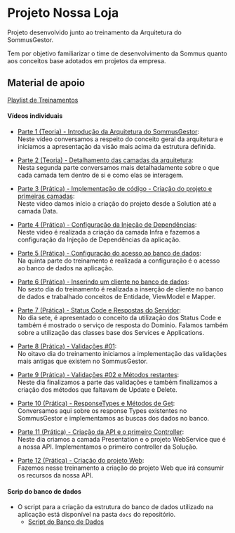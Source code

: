 # Projeto Nossa Loja

Projeto desenvolvido junto ao treinamento da Arquitetura do SommusGestor.

Tem por objetivo familiarizar o time de desenvolvimento da Sommus quanto aos conceitos base adotados em projetos da empresa.

## Material de apoio

[Playlist de Treinamentos](https://www.youtube.com/playlist?list=PLLzcLuyiZlAnEPCQvpDRlm_L58-uUEmUi)

#### Vídeos individuais
- [Parte 1 (Teoria) - Introdução da Arquitetura do SommusGestor](https://www.youtube.com/watch?v=yv8UcyQKw60): <br/>
  Neste vídeo conversamos a respeito do conceito geral da arquitetura e iniciamos a apresentação da visão mais acima da estrutura definida.
  
- [Parte 2 (Teoria) - Detalhamento das camadas da arquitetura](https://www.youtube.com/watch?v=FVQgTU3K1A8): <br/>
  Nesta segunda parte conversamos mais detalhadamente sobre o que cada camada tem dentro de si e como elas se interagem.
  
- [Parte 3 (Prática) - Implementação de código - Criação do projeto e primeiras camadas](https://www.youtube.com/watch?v=C9Oa8NHwetQ): <br/>
  Neste vídeo damos início a criação do projeto desde a Solution até a camada Data.

- [Parte 4 (Prática) - Configuração da Injeção de Dependências](https://www.youtube.com/watch?v=HPwEENy5JCI): <br/>
  Neste vídeo é realizada a criação da camada Infra e fazemos a configuração da Injeção de Dependências da aplicação.

- [Parte 5 (Prática) - Configuração do acesso ao banco de dados](https://www.youtube.com/watch?v=BOUqhMFL8DM): <br/>
  Na quinta parte do treinamento é realizada a configuração é o acesso ao banco de dados na aplicação.

- [Parte 6 (Prática) - Inserindo um cliente no banco de dados](https://www.youtube.com/watch?v=Qh5uXcqTxsQ): <br/>
  No sexto dia do treinamento é realizada a inserção de cliente no banco de dados e trabalhado conceitos de Entidade, ViewModel e Mapper.

- [Parte 7 (Prática) - Status Code e Respostas do Servidor](https://www.youtube.com/watch?v=wsFKj2Rg02E): <br/>
  No dia sete, é apresentado o conceito da utilização dos Status Code e também é mostrado o serviço de resposta do Domínio. Falamos também sobre a utilização das classes base dos Services e Applications.

- [Parte 8 (Prática) - Validações #01](https://www.youtube.com/watch?v=EfGCLI_h0pU): <br/>
  No oitavo dia do treinamento iniciamos a implementação das validações mais antigas que existem no SommusGestor.

- [Parte 9 (Prática) - Validações #02 e Métodos restantes](https://www.youtube.com/watch?v=_czorfpc66o): <br/>
  Neste dia finalizamos a parte das validações e também finalizamos a criação dos métodos que faltavam de Update e Delete.

- [Parte 10 (Prática) - ResponseTypes e Métodos de Get](https://www.youtube.com/watch?v=nn3fLScX4-U): <br/>
  Conversamos aqui sobre os response Types existentes no SommusGestor e implementamos as buscas dos dados no banco.

- [Parte 11 (Prática) - Criação da API e o primeiro Controller](https://www.youtube.com/watch?v=ZI7ppDt4bE8): <br/>
  Neste dia criamos a camada Presentation e o projeto WebService que é a nossa API. Implementamos o primeiro controller da Solução.

- [Parte 12 (Prática) - Criação do projeto Web](https://www.youtube.com/watch?v=2yvRc5qjF7I): <br/>
  Fazemos nesse treinamento a criação do projeto Web que irá consumir os recursos da nossa API.

#### Scrip do banco de dados
- O script para a criação da estrutura do banco de dados utilizado na aplicação está disponível na pasta `docs` do repositório.
  - [Script do Banco de Dados](https://github.com/leonardopaim/NossaLoja/blob/main/docs/script_banco_de_dados.md)
